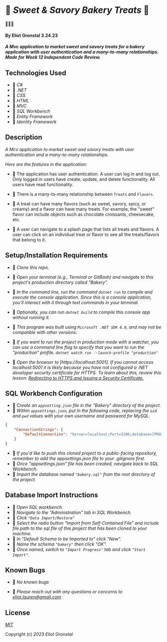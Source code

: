 # 🥖 _Sweet & Savory Bakery Treats_ 🥖

🥐🍩🍴

#### By Eliot Gronstal 3.24.23

#### _A Mvc application to market sweet and savory treats for a bakery application with user authentication and a many-to-many relationships. Made for Week 12 Independent Code Review._

## Technologies Used

* 🍩 _C#_
* 🍩 _.NET_
* 🍩 _CSS_
* 🍩 _HTML_
* 🍩 _MVC_
* 🍩 _SQL Workbench_
* 🍩 _Entity Framework_
* 🍩 _Identity Framework_

## Description

_A Mcv application to market sweet and savory treats with user authentication and a many-to-many relationships._ 

_Here are the features in the application:_

* 🍴 The application has user authentication. A user can log in and log out. Only logged in users have create, update, and delete functionality. All users have read functionality.

* 🍴 There is a many-to-many relationship between `Treats` and `Flavors`. 

* 🍴 A treat can have many flavors (such as sweet, savory, spicy, or creamy) and a flavor can have many treats. For example, the "sweet" flavor can include objects such as chocolate croissants, cheesecake, etc.

* 🍴 A user can navigate to a splash page that lists all treats and flavors. A user can click on an individual treat or flavor to see all the treats/flavors that belong to it.

## Setup/Installation Requirements

* 🥐 _Clone this repo._
* 🥐 _Open your terminal (e.g., Terminal or GitBash) and navigate to this project's production directory called "Bakery"._
* 🥐 _In the command line, run the command ``dotnet run`` to compile and execute the console application. Since this is a console application, you'll interact with it through text commands in your terminal._
* 🥐 _Optionally, you can run ``dotnet build`` to compile this console app without running it._
* 🥐 _This program was built using `Microsoft .NET SDK 6.0`, and may not be compatible with other versions._

* 🥐 _If you want to run the project in production mode with a watcher, you can use a command line flag to specify that you want to run the "production" profile. ``dotnet watch run --launch-profile "production"``_
*  🥐 _Open the browser to [https://localhost:5001]. If you cannot access localhost:5001 it is likely because you have not configured a .NET developer security certificate for HTTPS. To learn about this, review this lesson: [Redirecting to HTTPS and Issuing a Security Certificate.](https://www.learnhowtoprogram.com/c-and-net/basic-web-applications/redirecting-to-https-and-issuing-a-security-certificate)_

## SQL Workbench Configuration
* 🥖 _Create an `appsetting.json` file in the "Bakery" directory of the project._
* 🥖 _Within `appsettings.json`, put in the following code, replacing the `uid` and `pwd` values with your own username and password for MySQL._ 
```json
{
    "ConnectionStrings": {
        "DefaultConnection": "Server=localhost;Port=3306;database=[PROJECT-NAME];uid=[YOUR-USERNAME-HERE];pwd=[YOUR-PASSWORD-HERE];"
    }
}
```
* 🥖 _If you'd like to push this cloned project to a public-facing repository, remember to add the appsettings.json file to your .gitignore first._
* 🥖 _Once "appsettings.json" file has been created, navigate back to SQL Workbench._ 
* 🥖 _Import the database named ``"bakery.sql"`` from the root directory of the project._ 

## Database Import Instructions

* 🍩 _Open SQL workbench._
* 🍩 _Navigate to the "Administration" tab in SQL Workbench._
* 🍩 _Click ``"Data Import/Restore"``_
* 🍩 _Select the radio button "Import from Self-Contained File" and include file path to the sql file of this project that has been cloned to your machine._
* 🍩 _In "Default Schema to be Imported to" click "New"._
* 🍩 _Name the schema ``"bakery"`` then click "OK"._
* 🍩 _Once named, switch to ``"Import Progress"`` tab and click ``"Start Import"``._

## Known Bugs

* 🍴 _No known bugs_

* 🍴 _Please reach out with any questions or concerns to [eliot.lauren@gmail.com](eliot.lauren@gmail.com)_

## License

_[MIT](https://opensource.org/license/mit/)_

Copyright (c) _2023_ _Eliot Gronstal_